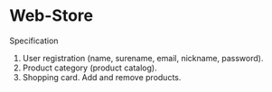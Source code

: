 # Web-Store
Specification
1. User registration (name, surename, email, nickname, password).
2. Product category (product catalog).
3. Shopping card. Add and remove products.
